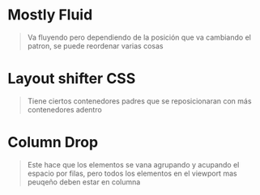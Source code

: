 # Mostly Fluid

> Va fluyendo pero dependiendo de la posición que va cambiando el patron, se puede reordenar varias cosas

# Layout shifter CSS

> Tiene ciertos contenedores padres que se reposicionaran con más contenedores adentro

# Column Drop

> Este hace que los elementos se vana agrupando y acupando el espacio por filas, pero todos los elementos en el viewport mas peuqeño deben estar en columna
